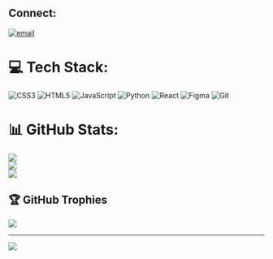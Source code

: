 
## Connect:
[![email](https://img.shields.io/badge/Email-D14836?logo=gmail&logoColor=white)](mailto:mohdatif.contact@gmail.com)

# 💻 Tech Stack:
![CSS3](https://img.shields.io/badge/css3-%231572B6.svg?style=for-the-badge&logo=css3&logoColor=white) ![HTML5](https://img.shields.io/badge/html5-%23E34F26.svg?style=for-the-badge&logo=html5&logoColor=white) ![JavaScript](https://img.shields.io/badge/javascript-%23323330.svg?style=for-the-badge&logo=javascript&logoColor=%23F7DF1E) ![Python](https://img.shields.io/badge/python-3670A0?style=for-the-badge&logo=python&logoColor=ffdd54) ![React](https://img.shields.io/badge/react-%2320232a.svg?style=for-the-badge&logo=react&logoColor=%2361DAFB) ![Figma](https://img.shields.io/badge/figma-%23F24E1E.svg?style=for-the-badge&logo=figma&logoColor=white) ![Git](https://img.shields.io/badge/git-%23F05033.svg?style=for-the-badge&logo=git&logoColor=white)
# 📊 GitHub Stats:
![](https://github-readme-stats.vercel.app/api?username=atif09&theme=blue_navy&hide_border=false&include_all_commits=false&count_private=false)<br/>
![](https://nirzak-streak-stats.vercel.app/?user=atif09&theme=blue_navy&hide_border=false)<br/>
![](https://github-readme-stats.vercel.app/api/top-langs/?username=atif09&theme=blue_navy&hide_border=false&include_all_commits=false&count_private=false&layout=compact)

## 🏆 GitHub Trophies
![](https://github-profile-trophy.vercel.app/?username=atif09&theme=radical&no-frame=false&no-bg=true&margin-w=4)

---
[![](https://visitcount.itsvg.in/api?id=atif09&icon=0&color=0)](https://visitcount.itsvg.in)

<!-- Proudly created with GPRM ( https://gprm.itsvg.in ) -->
